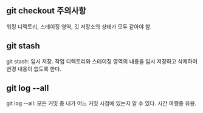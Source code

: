 ## git checkout 주의사항

워킹 디렉토리, 스테이징 영역, 깃 저장소의 상태가 모두 같아야 함.

## git stash

git stash: 임시 저장. 작업 디렉토리와 스테이징 영역의 내용을 임시 저장하고 삭제하여 변경 내용이 없도록 한다.

## git log --all

git log --all: 모든 커밋 중 내가 어느 커밋 시점에 있는지 알 수 있다. 시간 여행중 유용.
